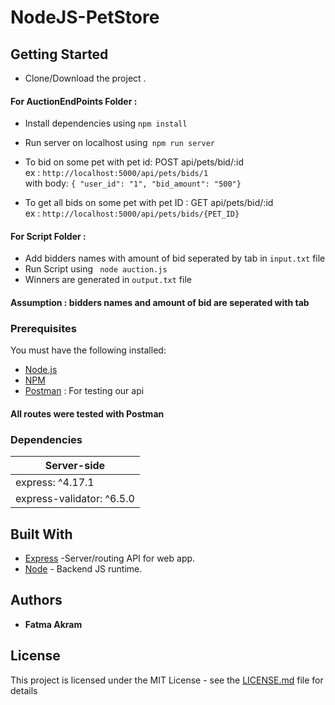 # NodeJS-PetStore



## Getting Started

- Clone/Download the project .
#### For AuctionEndPoints Folder :
- Install dependencies using ``` npm install ```
- Run server on localhost using``` npm run server```<br>
- To bid on some pet with pet id:  POST api/pets/bid/:id<br>
ex : `http://localhost:5000/api/pets/bids/1`<br>
with body: `{ "user_id": "1", "bid_amount": "500"} `

- To get all bids on some pet with pet ID : GET api/pets/bid/:id<br>
ex :  `http://localhost:5000/api/pets/bids/{PET_ID}`

#### For Script Folder :
- Add bidders names with amount of bid seperated by tab in `input.txt` file
- Run Script using ``` node auction.js```
- Winners are generated in `output.txt` file
#### **Assumption : bidders names and amount of bid are seperated with tab**



### Prerequisites

You must have the following installed:

- [Node.js](https://nodejs.org/)
- [NPM](https://nodejs.org/)
- [Postman](https://www.postman.com/) : For testing our api

#### **All routes were tested with Postman**

### Dependencies

| Server-side
| ---
|express: ^4.17.1
|express-validator: ^6.5.0

## Built With

- [Express](https://github.com/expressjs/express) -Server/routing API for web app.
- [Node](https://github.com/nodejs/node) - Backend JS runtime.

## Authors

* **Fatma Akram**


## License

This project is licensed under the MIT License - see the [LICENSE.md](LICENSE.md) file for details

